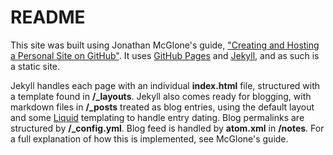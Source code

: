 # README

This site was built using Jonathan McGlone's guide, ["Creating and Hosting a Personal Site on GitHub"](http://jmcglone.com/guides/github-pages/). It uses [GitHub Pages](https://pages.github.com/) and [Jekyll](https://jekyllrb.com/), and as such is a static site.

Jekyll handles each page with an individual **index.html** file, structured with a template found in **/_layouts**. Jekyll also comes ready for blogging, with markdown files in **/_posts** treated as blog entries, using the default layout and some [Liquid](https://jekyllrb.com/docs/liquid/) templating to handle entry dating. Blog permalinks are structured by **/_config.yml**. Blog feed is handled by **atom.xml** in **/notes**. For a full explanation of how this is implemented, see McGlone's guide.
